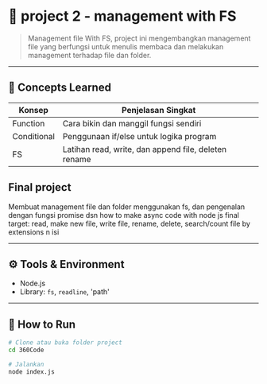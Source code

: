 # 🧩 project 2 - management with FS

> Management file With FS, project ini mengembangkan management file yang berfungsi untuk menulis membaca dan melakukan management terhadap file dan folder.

---

## 🧠 Concepts Learned
| Konsep | Penjelasan Singkat |
|---------|--------------------|
| Function | Cara bikin dan manggil fungsi sendiri |
| Conditional | Penggunaan if/else untuk logika program |
| FS | Latihan read, write, dan append file, deleten rename|

## Final project
Membuat management file dan folder menggunakan fs, dan pengenalan dengan fungsi promise dsn how to make async code with node js
final target: read, make new file, write file, rename, delete, search/count file by extensions n isi

---

## ⚙️ Tools & Environment
- Node.js 
- Library: `fs`, `readline`, 'path'  


---

## 🚀 How to Run
```bash
# Clone atau buka folder project
cd 360Code

# Jalankan
node index.js

